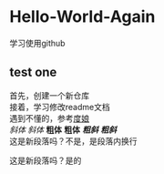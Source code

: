 # Hello-World-Again
学习使用github
## test one
首先，创建一个新仓库<br>
接着，学习修改readme文档<br>
遇到不懂的，参考[度娘](https://www.baidu.com/)<br>
*斜体* _斜体_ **粗体** __粗体__ ***粗斜*** ___粗斜___  
这是新段落吗？不是，是段落内换行

这是新段落吗？是的  

